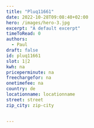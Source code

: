 ```yaml
---
title: "Pluq11661"
date: 2022-10-28T09:08:40+02:00
hero: /images/hero-3.jpg
excerpt: "A default excerpt"
timeToRead: 0
authors:
  - Paul
draft: false
id: pluq11661
slot: 1|2
kwh: na
priceperminute: na
freechargefor: na
onetimefee: na
country: de
locationname: locationname
street: street
zip_city: zip-city


---
```

